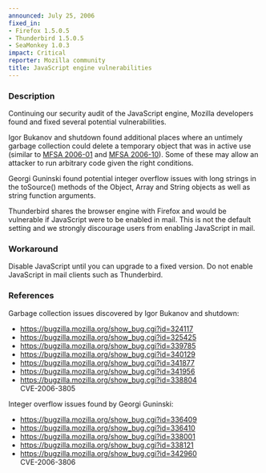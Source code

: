 ```yaml
---
announced: July 25, 2006
fixed_in:
- Firefox 1.5.0.5
- Thunderbird 1.5.0.5
- SeaMonkey 1.0.3
impact: Critical
reporter: Mozilla community
title: JavaScript engine vulnerabilities
---
```


<h3>Description</h3>

<p>Continuing our security audit of the JavaScript engine, Mozilla developers
found and fixed several potential vulnerabilities.</p>

<p>Igor Bukanov and
shutdown found additional places where an untimely garbage collection
could delete a temporary object that was in active use (similar to
<a href="mfsa2006-01.html">MFSA 2006-01</a> and
<a href="mfsa2006-10.html">MFSA 2006-10</a>). Some of these may
allow an attacker to run arbitrary code given the right conditions.</p>

<p>Georgi Guninski found potential integer overflow issues with
long strings in the toSource() methods of the Object, Array and String
objects as well as string function arguments.</p>

<p class="note">Thunderbird shares the browser engine with Firefox
and would be vulnerable if JavaScript were to be enabled in mail. This is not
the default setting and we strongly discourage users from enabling
JavaScript in mail.</p>

<h3>Workaround</h3>

<p>Disable JavaScript until you can upgrade to a fixed version. Do not enable
JavaScript in mail clients such as Thunderbird.</p>

<h3>References</h3>

<p>Garbage collection issues discovered by Igor Bukanov and shutdown:</p>

<ul>
<li><a href="https://bugzilla.mozilla.org/show_bug.cgi?id=324117">
https://bugzilla.mozilla.org/show_bug.cgi?id=324117</a></li>
<li><a href="https://bugzilla.mozilla.org/show_bug.cgi?id=325425">
https://bugzilla.mozilla.org/show_bug.cgi?id=325425</a></li>
<li><a href="https://bugzilla.mozilla.org/show_bug.cgi?id=339785">
https://bugzilla.mozilla.org/show_bug.cgi?id=339785</a></li>
<li><a href="https://bugzilla.mozilla.org/show_bug.cgi?id=340129">
https://bugzilla.mozilla.org/show_bug.cgi?id=340129</a></li>
<li><a href="https://bugzilla.mozilla.org/show_bug.cgi?id=341877">
https://bugzilla.mozilla.org/show_bug.cgi?id=341877</a></li>
<li><a href="https://bugzilla.mozilla.org/show_bug.cgi?id=341956">
https://bugzilla.mozilla.org/show_bug.cgi?id=341956</a></li>
<li><a href="https://bugzilla.mozilla.org/show_bug.cgi?id=338804">
https://bugzilla.mozilla.org/show_bug.cgi?id=338804</a><br/>
CVE-2006-3805</li>
</ul>

<p>Integer overflow issues found by Georgi Guninski:</p>

<ul>
<li><a href="https://bugzilla.mozilla.org/show_bug.cgi?id=336409">
https://bugzilla.mozilla.org/show_bug.cgi?id=336409</a></li>
<li><a href="https://bugzilla.mozilla.org/show_bug.cgi?id=336410">
https://bugzilla.mozilla.org/show_bug.cgi?id=336410</a></li>
<li><a href="https://bugzilla.mozilla.org/show_bug.cgi?id=338001">
https://bugzilla.mozilla.org/show_bug.cgi?id=338001</a></li>
<li><a href="https://bugzilla.mozilla.org/show_bug.cgi?id=338121">
https://bugzilla.mozilla.org/show_bug.cgi?id=338121</a></li>
<li><a href="https://bugzilla.mozilla.org/show_bug.cgi?id=342960">
https://bugzilla.mozilla.org/show_bug.cgi?id=342960</a><br/>
CVE-2006-3806</li>
</ul>



